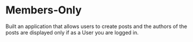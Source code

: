 # Members-Only
Built an application that allows users to create posts and the authors of the posts are displayed only if as a User you are logged in.
